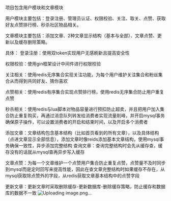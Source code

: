 项目包含用户模块和文章模块

用户模块主要包括：登录注册、管理员认证、权限校验、关注、取关、点赞、获取好友点赞排行榜、秒杀社区物品相关。

文章模块主要包括：添加文章、2种文章显示结构（基本与全部）、文章点赞、更新以及缓存删除策略。

具体：
登录注册：使用双token实现用户无感刷新且提高安全性

权限校验：使用gin框架设计中间件进行权限校验

关注相关：使用redis无序集合实现关注功能，为每个用户维护关注集合和粉丝集合从而得到共同好友、猜你喜欢

点赞相关：使用redis有序集合实现点赞排行榜，使用redis无序集合防止用户重复点赞

秒杀相关：使用redis与lua脚本对物品容量进行预扣防止超卖，并且把用户加入集合防止重复购买，再通过消息队列转发给消费者实现流量削峰，并开启mysql事务确保原子操作，可以设置消费者的开启和结束时间，以及开启多个消费者

添加文章：文章结构包含基本结构（比如首页看到的所有文章），以及具体结构（点进文章显示全部信息），添加文章时像reids添加基本文章结构，使用mysql事务确保一致性，异步添加完整结构
查询文章：查询完整结构时会先从缓存查，缓存没有的话就从mysql查再异步写入缓存

文章点赞：为每一个文章维护一个点赞用户集合防止重复点赞，点赞量不及时同步到mysql而是定时回写来提高性能，因此在查文章完整结构时如果缓存不存在，从mysql获取除点赞外的字段，从redis获取文章基本结构中的点赞字段

更新文章：更新文章时采取删除缓存-更新数据库-删除缓存策略，防止缓存和数据库的数据不一致
![Uploading image.png…]()

